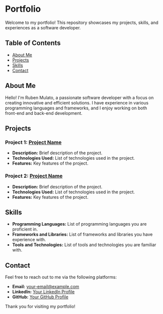 # Portfolio

Welcome to my portfolio! This repository showcases my projects, skills, and experiences as a software developer.

## Table of Contents

- [About Me](#about-me)
- [Projects](#projects)
- [Skills](#skills)
- [Contact](#contact)

## About Me

Hello! I'm Ruben Mulato, a passionate software developer with a focus on creating innovative and efficient solutions. I have experience in various programming languages and frameworks, and I enjoy working on both front-end and back-end development.

## Projects

### Project 1: [Project Name](link-to-project)
- **Description:** Brief description of the project.
- **Technologies Used:** List of technologies used in the project.
- **Features:** Key features of the project.

### Project 2: [Project Name](link-to-project)
- **Description:** Brief description of the project.
- **Technologies Used:** List of technologies used in the project.
- **Features:** Key features of the project.

## Skills

- **Programming Languages:** List of programming languages you are proficient in.
- **Frameworks and Libraries:** List of frameworks and libraries you have experience with.
- **Tools and Technologies:** List of tools and technologies you are familiar with.

## Contact

Feel free to reach out to me via the following platforms:

- **Email:** [your-email@example.com](mailto:your-email@example.com)
- **LinkedIn:** [Your LinkedIn Profile](link-to-linkedin)
- **GitHub:** [Your GitHub Profile](link-to-github)

Thank you for visiting my portfolio!